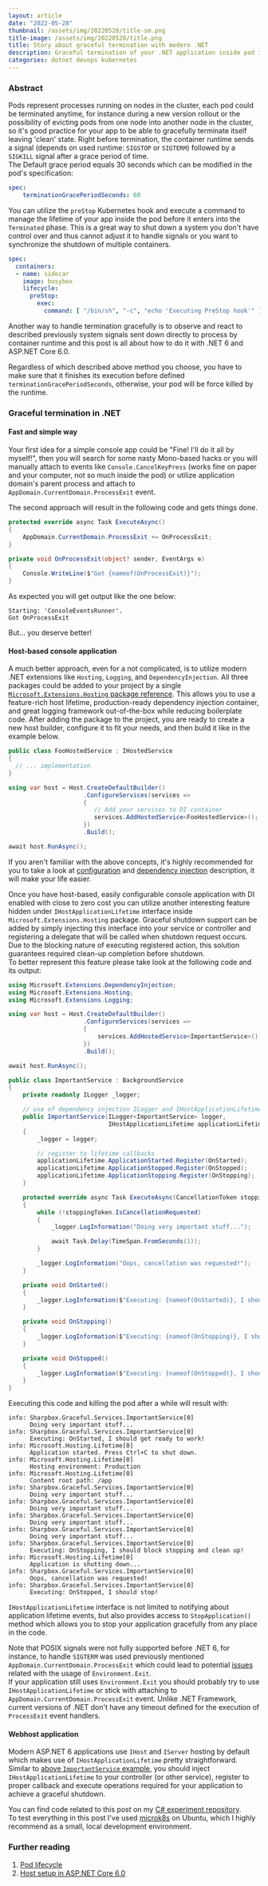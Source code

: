 ```yaml
---
layout: article
date: "2022-05-28"
thumbnail: /assets/img/20220528/title-sm.png
title-image: /assets/img/20220528/title.png
title: Story about graceful termination with modern .NET
description: Graceful termination of your .NET application inside pod in Kubernetes environment
categories: dotnet devops kubernetes
---
```


### Abstract

Pods represent processes running on nodes in the cluster, each pod could be terminated anytime, for instance during a new version rollout or the possibility of evicting pods from one node into another node in the cluster, so it's good practice for your app to be able to gracefully terminate itself leaving 'clean' state.
Right before termination, the container runtime sends a signal (depends on used runtime: `SIGSTOP` or `SIGTERM`) followed by a `SIGKILL` signal after a grace period of time.    
The Default grace period equals 30 seconds which can be modified in the pod's specification:

```yaml
spec:
    terminationGracePeriodSeconds: 60
```

You can utilize the `preStop` Kubernetes hook and execute a command to manage the lifetime of your app inside the pod before it enters into the `Terminated` phase.
This is a great way to shut down a system you don't have control over and thus cannot adjust it to handle signals or you want to synchronize the shutdown of multiple containers.

```yaml
spec:
  containers:
  - name: sidecar
    image: busybox
    lifecycle:
      preStop:
        exec:
          command: [ "/bin/sh", "-c", "echo 'Executing PreStop hook'" ]
```

Another way to handle termination gracefully is to observe and react to described previously system signals sent down directly to process by container runtime and this post is all about how to do it with .NET 6 and ASP.NET Core 6.0.

Regardless of which described above method you choose, you have to make sure that it finishes its execution before defined `terminationGracePeriodSeconds`,
otherwise, your pod will be force killed by the runtime.

### Graceful termination in .NET


#### Fast and simple way

Your first idea for a simple console app could be "Fine! I'll do it all by myself!", then you will search for some nasty Mono-based hacks or you will manually attach to events like `Console.CancelKeyPress` (works fine on paper and your computer, not so much inside the pod) or utilize application domain's parent process and attach to `AppDomain.CurrentDomain.ProcessExit` event.

The second approach will result in the following code and gets things done.
```c#
protected override async Task ExecuteAsync()
{
    AppDomain.CurrentDomain.ProcessExit += OnProcessExit;
}

private void OnProcessExit(object? sender, EventArgs e)
{
    Console.WriteLine($"Got {nameof(OnProcessExit)}");
}
```

As expected you will get output like the one below:
```
Starting: 'ConsoleEventsRunner'.
Got OnProcessExit
```

But... you deserve better!

#### Host-based console application

A much better approach, even for a not complicated, is to utilize modern .NET extensions like `Hosting`, `Logging`, and `DependencyInjection`. All three packages could be added to your project by a single [`Microsoft.Extensions.Hosting` package reference](https://www.nuget.org/packages/Microsoft.Extensions.Hosting). This allows you to use a feature-rich host lifetime, production-ready dependency injection container, and great logging framework out-of-the-box while reducing boilerplate code.
After adding the package to the project, you are ready to create a new host builder, configure it to fit your needs, and then build it like in the example below.   

```c#
public class FooHostedService : IHostedService
{
  // ... implementation
}

using var host = Host.CreateDefaultBuilder()
                     .ConfigureServices(services =>
                     {
                        // Add your services to DI container
                        services.AddHostedService<FooHostedService>();
                     })
                     .Build();

await host.RunAsync();
```

If you aren't familiar with the above concepts, it's highly recommended for you to take a look at [configuration](https://docs.microsoft.com/en-us/dotnet/core/extensions/configuration) and [dependency injection](https://docs.microsoft.com/en-us/dotnet/core/extensions/dependency-injection) description, it will make your life easier.

Once you have host-based, easily configurable console application with DI enabled with close to zero cost you can utilize another interesting feature hidden under `IHostApplicationLifetime` interface inside `Microsoft.Extensions.Hosting` package. Graceful shutdown support can be added by simply injecting this interface into your service or controller and registering a delegate that will be called when shutdown request occurs. Due to the blocking nature of executing registered action, this solution guarantees required clean-up completion before shutdown.    
To better represent this feature please take look at the following code and its output:

```c#
using Microsoft.Extensions.DependencyInjection;
using Microsoft.Extensions.Hosting;
using Microsoft.Extensions.Logging;

using var host = Host.CreateDefaultBuilder()
                     .ConfigureServices(services =>
                     {
                         services.AddHostedService<ImportantService>();
                     })
                     .Build();

await host.RunAsync();

public class ImportantService : BackgroundService
{
    private readonly ILogger _logger;

    // use of dependency injection ILogger and IHostApplicationLifetime
    public ImportantService(ILogger<ImportantService> logger,
                            IHostApplicationLifetime applicationLifetime)
    {
        _logger = logger;

        // register to lifetime callbacks
        applicationLifetime.ApplicationStarted.Register(OnStarted);
        applicationLifetime.ApplicationStopped.Register(OnStopped);
        applicationLifetime.ApplicationStopping.Register(OnStopping);
    }

    protected override async Task ExecuteAsync(CancellationToken stoppingToken)
    {
        while (!stoppingToken.IsCancellationRequested)
        {
            _logger.LogInformation("Doing very important stuff...");

            await Task.Delay(TimeSpan.FromSeconds(1));
        }

        _logger.LogInformation("Oops, cancellation was requested!");
    }

    private void OnStarted()
    {
        _logger.LogInformation($"Executing: {nameof(OnStarted)}, I should get ready to work!");
    }

    private void OnStopping()
    {
        _logger.LogInformation($"Executing: {nameof(OnStopping)}, I should block stopping and clean up!");
    }

    private void OnStopped()
    {
        _logger.LogInformation($"Executing: {nameof(OnStopped)}, I should stop!");
    }
}
```

Executing this code and killing the pod after a while will result with:

```
info: Sharpbox.Graceful.Services.ImportantService[0]
      Doing very important stuff...
info: Sharpbox.Graceful.Services.ImportantService[0]
      Executing: OnStarted, I should get ready to work!
info: Microsoft.Hosting.Lifetime[0]
      Application started. Press Ctrl+C to shut down.
info: Microsoft.Hosting.Lifetime[0]
      Hosting environment: Production
info: Microsoft.Hosting.Lifetime[0]
      Content root path: /app
info: Sharpbox.Graceful.Services.ImportantService[0]
      Doing very important stuff...
info: Sharpbox.Graceful.Services.ImportantService[0]
      Doing very important stuff...
info: Sharpbox.Graceful.Services.ImportantService[0]
      Doing very important stuff...
info: Sharpbox.Graceful.Services.ImportantService[0]
      Doing very important stuff...
info: Sharpbox.Graceful.Services.ImportantService[0]
      Executing: OnStopping, I should block stopping and clean up!
info: Microsoft.Hosting.Lifetime[0]
      Application is shutting down...
info: Sharpbox.Graceful.Services.ImportantService[0]
      Oops, cancellation was requested!
info: Sharpbox.Graceful.Services.ImportantService[0]
      Executing: OnStopped, I should stop!
```

`IHostApplicationLifetime` interface is not limited to notifying about application lifetime events, but also provides access to `StopApplication()` method which allows you to stop your application gracefully from any place in the code.

Note that POSIX signals were not fully supported before .NET 6, for instance, to handle `SIGTERM` was used previously mentioned `AppDomain.CurrentDomain.ProcessExit` which could lead to potential [issues](https://github.com/dotnet/runtime/issues/50397) related with the usage of `Environment.Exit`.   
If your application still uses `Environment.Exit` you should probably try to use `IHostApplicationLifetime` or stick with attaching to `AppDomain.CurrentDomain.ProcessExit` event. Unlike .NET Framework, current versions of .NET don't have any timeout defined for the execution of `ProcessExit` event handlers.

#### Webhost application

Modern ASP.NET 6 applications use `IHost` and `IServer` hosting by default which makes use of `IHostApplicationLifetime` pretty straightforward.
Similar to [above `ImportantService` example](#host-based-console-application), you should inject `IHostApplicationLifetime` to your controller (or other service), register to proper callback and execute operations 
required for your application to achieve a graceful shutdown.

You can find code related to this post on my [C# experiment repository](https://github.com/kbegiedza/Sharpbox/tree/master/src/Sharpbox.Graceful).    
To test everything in this post I've used [microk8s](https://microk8s.io/) on Ubuntu, which I highly recommend as a small, local development environment.
### Further reading

1. [Pod lifecycle](https://kubernetes.io/docs/concepts/workloads/pods/pod-lifecycle/)
2. [Host setup in ASP.NET Core 6.0](https://docs.microsoft.com/en-us/aspnet/core/fundamentals/host/generic-host?view=aspnetcore-6.0)